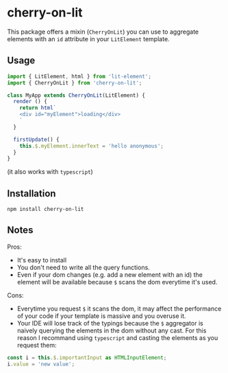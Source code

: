# cherry-on-lit

This package offers a mixin (`CherryOnLit`) you can use to aggregate elements with an `id` attribute in your `LitElement` template.

## Usage

```javascript
import { LitElement, html } from 'lit-element';
import { CherryOnLit } from 'cherry-on-lit';

class MyApp extends CherryOnLit(LitElement) {
  render () {
    return html`
    <div id="myElement">loading</div>
    `
  }

  firstUpdate() {
    this.$.myElement.innerText = 'hello anonymous';
  }
}
```

(it also works with `typescript`)


## Installation

```
npm install cherry-on-lit
```

## Notes

Pros: 

- It's easy to install
- You don't need to write all the query functions.
- Even if your dom changes (e.g. add a new element with an id) the element will be available because `$` scans the dom everytime it's used.

Cons:

- Everytime you request `$` it scans the dom, it may affect the performance of your code if your template is massive and you overuse it.
- Your IDE will lose track of the typings because the `$` aggregator is naively querying the elements in the dom without any cast. For this reason I recommand using `typescript` and casting the elements as you request them:

```typescript
const i = this.$.importantInput as HTMLInputElement;
i.value = 'new value';
```
